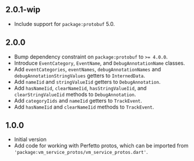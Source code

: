 ## 2.0.1-wip

- Include support for `package:protobuf` 5.0.

## 2.0.0

- Bump dependency constraint on `package:protobuf` to `>= 4.0.0`.
- Introduce `EventCategory`, `EventName`, and `DebugAnnotationName` classes.
- Add `eventCategories`, `eventNames`, `debugAnnotationNames` and
  `debugAnnotationStringValues` getters to `InternedData`.
- Add `nameIid` and `stringValueIid` getters to `DebugAnnotation`.
- Add `hasNameIid`, `clearNameIid`, `hasStringValueIid`, and
  `clearStringValueIid` methods to `DebugAnnotation`.
- Add `categoryIids` and `nameIid` getters to `TrackEvent`.
- Add `hasNameIid` and `clearNameIid` methods to `TrackEvent`.

## 1.0.0

- Initial version
- Add code for working with Perfetto protos, which can be imported from
  `'package:vm_service_protos/vm_service_protos.dart'`.
